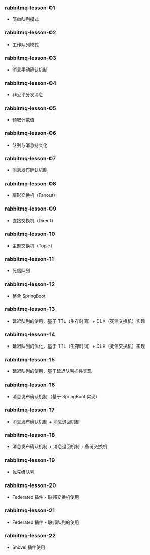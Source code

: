 ### rabbitmq-lesson-01

- 简单队列模式

### rabbitmq-lesson-02

- 工作队列模式

### rabbitmq-lesson-03

- 消息手动确认机制

### rabbitmq-lesson-04

- 非公平分发消息

### rabbitmq-lesson-05

- 预取计数值

### rabbitmq-lesson-06

- 队列与消息持久化

### rabbitmq-lesson-07

- 消息发布确认机制

### rabbitmq-lesson-08

- 扇形交换机（Fanout）

### rabbitmq-lesson-09

- 直接交换机（Direct）

### rabbitmq-lesson-10

- 主题交换机（Topic）

### rabbitmq-lesson-11

- 死信队列

### rabbitmq-lesson-12

- 整合 SpringBoot

### rabbitmq-lesson-13

- 延迟队列的使用，基于 TTL（生存时间）+ DLX（死信交换机）实现

### rabbitmq-lesson-14

- 延迟队列的优化，基于 TTL（生存时间）+ DLX（死信交换机）实现

### rabbitmq-lesson-15

- 延迟队列的使用，基于延迟队列插件实现

### rabbitmq-lesson-16

- 消息发布确认机制（基于 SpringBoot 实现）

### rabbitmq-lesson-17

- 消息发布确认机制 + 消息退回机制

### rabbitmq-lesson-18

- 消息发布确认机制 + 消息退回机制 + 备份交换机

### rabbitmq-lesson-19

- 优先级队列

### rabbitmq-lesson-20

- Federated 插件 - 联邦交换机使用

### rabbitmq-lesson-21

- Federated 插件 - 联邦队列的使用

### rabbitmq-lesson-22

- Shovel 插件使用
